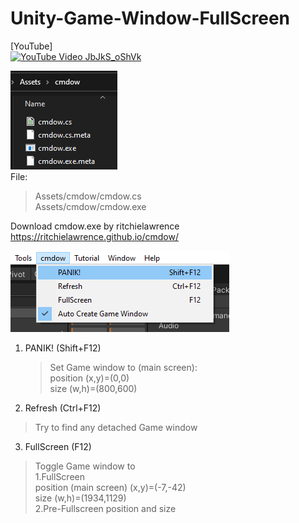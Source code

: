 # Unity-Game-Window-FullScreen  
[YouTube]  
[![YouTube Video JbJkS_oShVk](https://img.youtube.com/vi/JbJkS_oShVk/maxresdefault.jpg)](https://www.youtube.com/watch?v=JbJkS_oShVk)
  
![UGWFS_PIC1.png](/UGWFS_PIC1.png)  
File:  
>Assets/cmdow/cmdow.cs  
>Assets/cmdow/cmdow.exe  
>
Download cmdow.exe by ritchielawrence  
https://ritchielawrence.github.io/cmdow/
  
![UGWFS_PIC2.png](/UGWFS_PIC2.png)  
1. PANIK! (Shift+F12)  
   >Set Game window to (main screen):  
      >position (x,y)=(0,0)  
      >size (w,h)=(800,600)  
      
2. Refresh (Ctrl+F12)  
  >Try to find any detached Game window   
  
3. FullScreen (F12)  
  >Toggle Game window to  
  >  1.FullScreen  
  >    position (main screen) (x,y)=(-7,-42)  
  >    size (w,h)=(1934,1129)  
  >  2.Pre-Fullscreen position and size  
